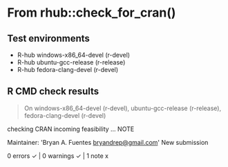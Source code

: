# From rhub::check_for_cran()

## Test environments
- R-hub windows-x86_64-devel (r-devel)
- R-hub ubuntu-gcc-release (r-release)
- R-hub fedora-clang-devel (r-devel)

## R CMD check results
> On windows-x86_64-devel (r-devel), ubuntu-gcc-release (r-release),
  fedora-clang-devel (r-devel)
  
  checking CRAN incoming feasibility ... NOTE
  
  Maintainer: 'Bryan A. Fuentes <bryandrep@gmail.com>'
  New submission

  0 errors ✓ | 0 warnings ✓ | 1 note x
